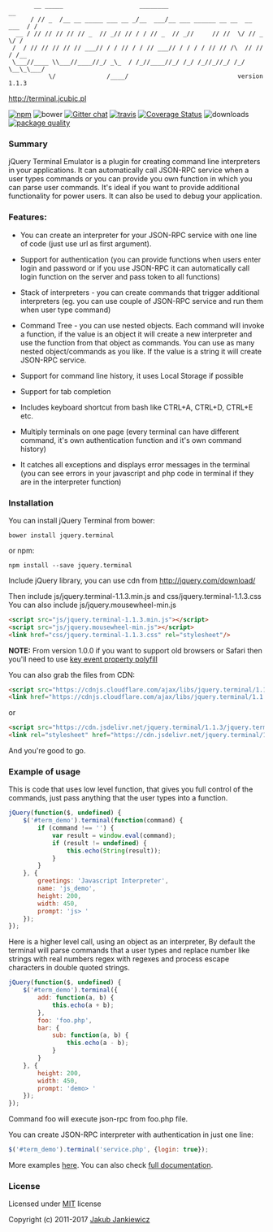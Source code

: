 ```
       __ _____                     ________                              __
      / // _  /__ __ _____ ___ __ _/__  ___/__ ___ ______ __ __  __ ___  / /
  __ / // // // // // _  // _// // / / // _  // _//     // //  \/ // _ \/ /
 /  / // // // // // ___// / / // / / // ___// / / / / // // /\  // // / /__
 \___//____ \\___//____//_/ _\_  / /_//____//_/ /_/ /_//_//_/ /_/ \__\_\___/
           \/              /____/                              version 1.1.3
```
http://terminal.jcubic.pl

[![npm](https://img.shields.io/badge/npm-1.1.3-blue.svg)](https://www.npmjs.com/package/jquery.terminal)
![bower](https://img.shields.io/badge/bower-1.1.3-yellow.svg)
[![Gitter chat](https://badges.gitter.im/jcubic/jquery.terminal.png)](https://gitter.im/jcubic/jquery.terminal)
[![travis](https://travis-ci.org/jcubic/jquery.terminal.svg?branch=master)](https://travis-ci.org/jcubic/jquery.terminal)
[![Coverage Status](https://coveralls.io/repos/github/jcubic/jquery.terminal/badge.svg?branch=master&ceb0dd82f8cf95dffe11d2ba2032286d)](https://coveralls.io/github/jcubic/jquery.terminal?branch=master)
![downloads](https://img.shields.io/npm/dm/jquery.terminal.svg?style=flat)
[![package quality](http://npm.packagequality.com/shield/jquery.terminal.svg)](http://packagequality.com/#?package=jquery.terminal)



### Summary

jQuery Terminal Emulator is a plugin for creating command line interpreters in
your applications. It can automatically call JSON-RPC service when a user types
commands or you can provide you own function in which you can parse user
commands. It's ideal if you want to provide additional functionality for power
users. It can also be used to debug your application.

### Features:

* You can create an interpreter for your JSON-RPC service with one line
  of code (just use url as first argument).

* Support for authentication (you can provide functions when users enter
  login and password or if you use JSON-RPC it can automatically call
  login function on the server and pass token to all functions)

* Stack of interpreters - you can create commands that trigger additional
  interpreters (eg. you can use couple of JSON-RPC service and run them
  when user type command)

* Command Tree - you can use nested objects. Each command will invoke a
  function, if the value is an object it will create a new interpreter and
  use the function from that object as commands. You can use as many nested
  object/commands as you like. If the value is a string it will create
  JSON-RPC service.

* Support for command line history, it uses Local Storage if possible

* Support for tab completion

* Includes keyboard shortcut from bash like CTRL+A, CTRL+D, CTRL+E etc.

* Multiply terminals on one page (every terminal can have different
  command, it's own authentication function and it's own command history)

* It catches all exceptions and displays error messages in the terminal
  (you can see errors in your javascript and php code in terminal if they
  are in the interpreter function)

### Installation
You can install jQuery Terminal from bower:

```
bower install jquery.terminal
```

or npm:

```
npm install --save jquery.terminal
```

Include jQuery library, you can use cdn from http://jquery.com/download/


Then include js/jquery.terminal-1.1.3.min.js and css/jquery.terminal-1.1.3.css
You can also include js/jquery.mousewheel-min.js

```html
<script src="js/jquery.terminal-1.1.3.min.js"></script>
<script src="js/jquery.mousewheel-min.js"></script>
<link href="css/jquery.terminal-1.1.3.css" rel="stylesheet"/>
```

**NOTE:** From version 1.0.0 if you want to support old browsers or Safari then you'll need to use [key event property polyfill](https://github.com/cvan/keyboardevent-key-polyfill/)

You can also grab the files from CDN:

```html
<script src="https://cdnjs.cloudflare.com/ajax/libs/jquery.terminal/1.1.3/js/jquery.terminal.min.js"></script>
<link href="https://cdnjs.cloudflare.com/ajax/libs/jquery.terminal/1.1.3/css/jquery.terminal.min.css" rel="stylesheet"/>
```

or

```html
<script src="https://cdn.jsdelivr.net/jquery.terminal/1.1.3/jquery.terminal.min.js"></script>
<link rel="stylesheet" href="https://cdn.jsdelivr.net/jquery.terminal/1.1.3/jquery.terminal.min.css">
```

And you're good to go.


### Example of usage

This is code that uses low level function, that gives you full control of the commands,
just pass anything that the user types into a function.

```javascript
jQuery(function($, undefined) {
    $('#term_demo').terminal(function(command) {
        if (command !== '') {
            var result = window.eval(command);
            if (result != undefined) {
                this.echo(String(result));
            }
        }
    }, {
        greetings: 'Javascript Interpreter',
        name: 'js_demo',
        height: 200,
        width: 450,
        prompt: 'js> '
    });
});
```

Here is a higher level call, using an object as an interpreter, By default the terminal will
parse commands that a user types and replace number like strings with real numbers
regex with regexes and process escape characters in double quoted strings.

```javascript
jQuery(function($, undefined) {
    $('#term_demo').terminal({
        add: function(a, b) {
            this.echo(a + b);
        },
        foo: 'foo.php',
        bar: {
            sub: function(a, b) {
                this.echo(a - b);
            }
        }
    }, {
        height: 200,
        width: 450,
        prompt: 'demo> '
    });
});
```

Command foo will execute json-rpc from foo.php file.

You can create JSON-RPC interpreter with authentication in just one line:

```javascript
$('#term_demo').terminal('service.php', {login: true});
```

More examples [here](http://terminal.jcubic.pl/examples.php). You can also check
[full documentation](http://terminal.jcubic.pl/api_reference.php).


### License

Licensed under [MIT](http://opensource.org/licenses/MIT) license

Copyright (c) 2011-2017 [Jakub Jankiewicz](http://jcubic.pl/jakub-jankiewicz)
